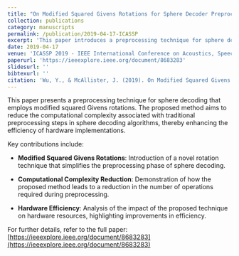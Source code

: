 ```yaml
---
title: "On Modified Squared Givens Rotations for Sphere Decoder Preprocessing"
collection: publications
category: manuscripts
permalink: /publication/2019-04-17-ICASSP
excerpt: 'This paper introduces a preprocessing technique for sphere decoding that utilizes modified squared Givens rotations, aiming to reduce computational complexity and enhance hardware efficiency.'
date: 2019-04-17
venue: 'ICASSP 2019 - IEEE International Conference on Acoustics, Speech, and Signal Processing'
paperurl: 'https://ieeexplore.ieee.org/document/8683283'
slidesurl: ''
bibtexurl: ''
citation: 'Wu, Y., & McAllister, J. (2019). On Modified Squared Givens Rotations for Sphere Decoder Preprocessing. In *ICASSP 2019 - IEEE International Conference on Acoustics, Speech, and Signal Processing* (pp. 1528–1531). IEEE. https://doi.org/10.1109/ICASSP.2019.8683283'
---
```


This paper presents a preprocessing technique for sphere decoding that employs modified squared Givens rotations. The proposed method aims to reduce the computational complexity associated with traditional preprocessing steps in sphere decoding algorithms, thereby enhancing the efficiency of hardware implementations.

Key contributions include:

- **Modified Squared Givens Rotations**: Introduction of a novel rotation technique that simplifies the preprocessing phase of sphere decoding.

- **Computational Complexity Reduction**: Demonstration of how the proposed method leads to a reduction in the number of operations required during preprocessing.

- **Hardware Efficiency**: Analysis of the impact of the proposed technique on hardware resources, highlighting improvements in efficiency.

For further details, refer to the full paper: [https://ieeexplore.ieee.org/document/8683283](https://ieeexplore.ieee.org/document/8683283)
